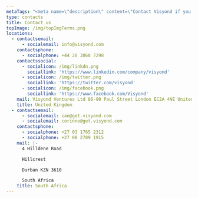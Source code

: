 ```yaml
---
metaTags: "<meta name=\"description\" content=\"Contact Visyond if you have any questions or inquiries about our product!\">\r\n\r\n<meta name=\"keywords\" content=\"Contact Visyond, Visyond email, Visyond phone, Visyond telephone, Visyond address, Visyond Mail, Visyond Linkedin, Visyond Twitter, Visyond Facebook\">"
type: contacts
title: Contact us
topImage: /img/topImgTerms.png
locations:
  - contactsemail:
      - socialemail: info@visyond.com
    contactsphone:
      - socialphone: +44 20 3868 7298
    contactssocial:
      - socialicon: /img/linkdn.png
        sociallink: 'https://www.linkedin.com/company/visyond'
      - socialicon: /img/twitter.png
        sociallink: 'https://twitter.com/visyond'
      - socialicon: /img/facebook.png
        sociallink: 'https://www.facebook.com/Visyond'
    mail: Visyond Ventures Ltd 86-90 Paul Street London EC2A 4NE United Kingdom
    title: United Kingdom
  - contactsemail:
      - socialemail: ian@get.visyond.com
      - socialemail: corinne@get.visyond.com
    contactsphone:
      - socialphone: +27 03 1765 2312
      - socialphone: +27 08 2789 1915
    mail: |-
      4 Hilldene Road 

      Hillcrest 

      Durban KZN 3610 

      South Africa
    title: South Africa
---
```


